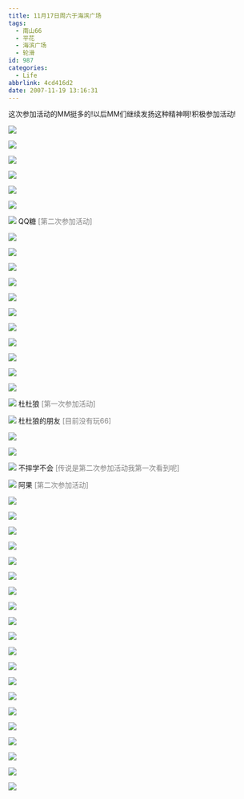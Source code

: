 ```yaml
---
title: 11月17日周六于海滨广场
tags:
  - 南山66
  - 平花
  - 海滨广场
  - 轮滑
id: 987
categories:
  - Life
abbrlink: 4cd416d2
date: 2007-11-19 13:16:31
---
```


这次参加活动的MM挺多的!以后MM们继续发扬这种精神啊!积极参加活动!

![](/images/2007/11/19_130918_8963.jpg)
<!--more-->
![](/images/2007/11/19_130935_8964.jpg)

![](/images/2007/11/19_130942_8965.jpg)

![](/images/2007/11/19_130951_8966.jpg)

![](/images/2007/11/19_130957_8967.jpg)

![](/images/2007/11/19_131007_8968.jpg)

![](/images/2007/11/19_131011_8969.jpg)
QQ糖 <font color="gray">[第二次参加活动]</font>

![](/images/2007/11/19_131018_8970.jpg)

![](/images/2007/11/19_131023_8971.jpg)

![](/images/2007/11/19_131030_8972.jpg)

![](/images/2007/11/19_131036_8973.jpg)

![](/images/2007/11/19_131042_8974.jpg)

![](/images/2007/11/19_131047_8975.jpg)

![](/images/2007/11/19_131054_8976.jpg)

![](/images/2007/11/19_131100_8977.jpg)

![](/images/2007/11/19_131107_8978.jpg)

![](/images/2007/11/19_131112_8979.jpg)

![](/images/2007/11/19_131118_8980.jpg)

![](/images/2007/11/19_131124_8981.jpg)
杜杜狼 <font color="gray">[第一次参加活动]</font>

![](/images/2007/11/19_131131_8982.jpg)
杜杜狼的朋友 <font color="gray">[目前没有玩66]</font>

![](/images/2007/11/19_131137_8983.jpg)

![](/images/2007/11/19_131143_8984.jpg)

![](/images/2007/11/19_131150_8985.jpg)
不摔学不会 <font color="gray">[传说是第二次参加活动我第一次看到呢]</font>

![](/images/2007/11/19_131156_8986.jpg)
阿果 <font color="gray">[第二次参加活动]</font>

![](/images/2007/11/19_131201_8987.jpg)

![](/images/2007/11/19_131207_8988.jpg)

![](/images/2007/11/19_131214_8989.jpg)

![](/images/2007/11/19_131220_8990.jpg)

![](/images/2007/11/19_131227_8991.jpg)

![](/images/2007/11/19_131254_8992.jpg)

![](/images/2007/11/19_131327_8993.jpg)

![](/images/2007/11/19_131333_8994.jpg)

![](/images/2007/11/19_131340_8995.jpg)

![](/images/2007/11/19_131345_8996.jpg)

![](/images/2007/11/19_131351_8997.jpg)

![](/images/2007/11/19_131356_8998.jpg)

![](/images/2007/11/19_131403_8999.jpg)

![](/images/2007/11/19_131409_9000.jpg)

![](/images/2007/11/19_131415_9001.jpg)

![](/images/2007/11/19_131422_9002.jpg)

![](/images/2007/11/19_131428_9003.jpg)

![](/images/2007/11/19_131435_9004.jpg)

![](/images/2007/11/19_131440_9005.jpg)

![](/images/2007/11/19_131458_9006.jpg)